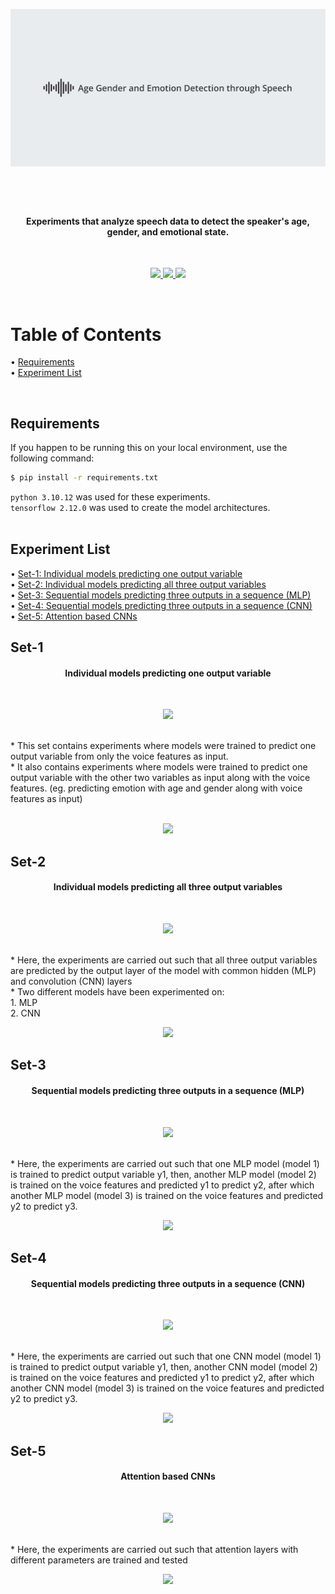 ![banner](images/readme_banner.png)
<br>
<h1 align="center"> </h1> 
<br>

<h4 align="center"> Experiments that analyze speech data to detect the speaker's age, gender, and emotional state. </h4>
<br>
<p align ="center">
  <a href="https://www.tensorflow.org/"> <img src="https://img.shields.io/badge/TensorFlow-%23FF6F00.svg?style=for-the-badge&logo=TensorFlow&logoColor=white"> </a> <a href="https://matplotlib.org/"> <img src="https://img.shields.io/badge/Matplotlib-%23ffffff.svg?style=for-the-badge&logo=Matplotlib&logoColor=black"> </a> <a href=""> <img src="https://img.shields.io/badge/python%203.10.12-3670A0?style=for-the-badge&logo=python&logoColor=ffdd54"> </a>
</p>
<br>
<h1> Table of Contents </h1>
<p align="left">
  • <a href="#Requirements"> Requirements </a> <br>
  • <a href="#Experiment-List"> Experiment List </a> <br>
</p> <br>

## Requirements 
If you happen to be running this on your local environment, use the following command: 
```bash
$ pip install -r requirements.txt 
```
```python 3.10.12``` was used for these experiments. <br>
```tensorflow 2.12.0``` was used to create the model architectures. <br><br>
 
## Experiment List 
<p align="left">
  • <a href="#Set-1"> Set-1: Individual models predicting one output variable </a> <br>
  • <a href="#Set-2"> Set-2: Individual models predicting all three output variables </a> <br>
  • <a href="#Set-3"> Set-3: Sequential models predicting three outputs in a sequence (MLP) </a> <br>
  • <a href="#Set-4"> Set-4: Sequential models predicting three outputs in a sequence (CNN) </a> <br>
  • <a href="#Set-5"> Set-5: Attention based CNNs </a> <br>
</p>

## Set-1
<h4 align="center"> Individual models predicting one output variable </h4> <br>
<p align ="center">
  <a href="/models/Individual"> <img src="https://img.shields.io/badge/Set%201-Folder%20Link-%23ffffff.svg?style=for-the-badge&logo=Matplotlib&logoColor=black"> </a>
</p> <br>
* This set contains experiments where models were trained to predict one output variable from only the voice features as input. <br>
* It also contains experiments where models were trained to predict one output variable with the other two variables as input along with the voice features. (eg. predicting emotion with age and gender along with voice features as input) <br> <br>

<p align="center">
  <img src="/images/set-1.png" /> <br> 
</p>

## Set-2 
<h4 align="center"> Individual models predicting all three output variables </h4> <br>
<p align ="center">
  <a href="/models/Monolithic"> <img src="https://img.shields.io/badge/Set%202-Folder%20Link-%23ffffff.svg?style=for-the-badge&logo=Matplotlib&logoColor=black"> </a>
</p> <br>
* Here, the experiments are carried out such that all three output variables are predicted by the output layer of the model with common hidden (MLP) and convolution (CNN) layers <br>
* Two different models have been experimented on: <br>
  1. MLP <br>
  2. CNN <br>
  
<p align="center">
  <img src="/images/set-2.png" /> <br> 
</p>


## Set-3
<h4 align="center"> Sequential models predicting three outputs in a sequence (MLP) </h4> <br>
<p align ="center">
  <a href="/models/Sequential"> <img src="https://img.shields.io/badge/Set%203-Folder%20Link-%23ffffff.svg?style=for-the-badge&logo=Matplotlib&logoColor=black"> </a>
</p> <br>
* Here, the experiments are carried out such that one MLP model (model 1) is trained to predict output variable y1, then, another MLP model (model 2) is trained on the voice features and predicted y1 to predict y2, after which another MLP model (model 3) is trained on the voice features and predicted y2 to predict y3. 
<p align="center">
  <img src="/images/set-3.png" /> <br> 
</p>

## Set-4
<h4 align="center"> Sequential models predicting three outputs in a sequence (CNN) </h4> <br>
<p align ="center">
  <a href="/models/Sequential"> <img src="https://img.shields.io/badge/Set%204-Folder%20Link-%23ffffff.svg?style=for-the-badge&logo=Matplotlib&logoColor=black"> </a>
</p> <br>
* Here, the experiments are carried out such that one CNN model (model 1) is trained to predict output variable y1, then, another CNN model (model 2) is trained on the voice features and predicted y1 to predict y2, after which another CNN model (model 3) is trained on the voice features and predicted y2 to predict y3. 
<p align="center">
  <img src="/images/set-4.png" /> <br> 
</p>

## Set-5
<h4 align="center"> Attention based CNNs </h4> <br>
<p align ="center">
  <a href="/models/Attention"> <img src="https://img.shields.io/badge/Set%205-Folder%20Link-%23ffffff.svg?style=for-the-badge&logo=Matplotlib&logoColor=black"> </a>
</p> <br>
* Here, the experiments are carried out such that attention layers with different parameters are trained and tested
<p align="center">
  <img src="/images/set-5.png" /> <br> 
</p>
  
